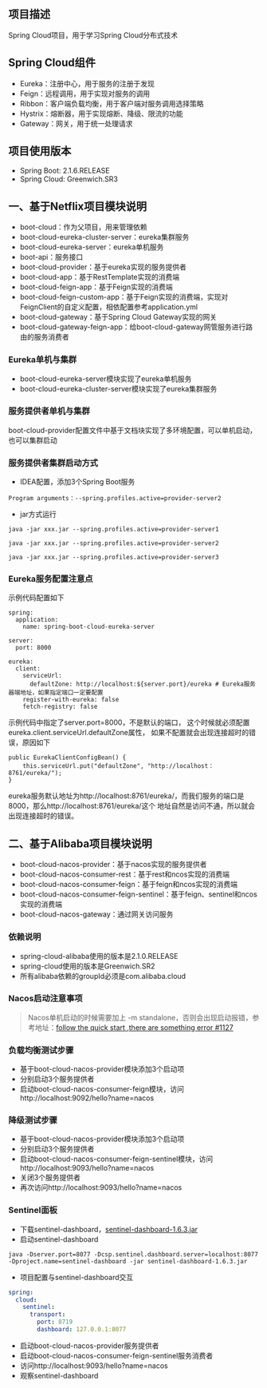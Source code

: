 ## 项目描述
Spring Cloud项目，用于学习Spring Cloud分布式技术

## Spring Cloud组件
- Eureka：注册中心，用于服务的注册于发现
- Feign：远程调用，用于实现对服务的调用
- Ribbon：客户端负载均衡，用于客户端对服务调用选择策略
- Hystrix：熔断器，用于实现熔断、降级、限流的功能
- Gateway：网关，用于统一处理请求

## 项目使用版本
- Spring Boot:    2.1.6.RELEASE
- Spring Cloud:   Greenwich.SR3

## 一、基于Netflix项目模块说明
- boot-cloud：作为父项目，用来管理依赖
- boot-cloud-eureka-cluster-server：eureka集群服务
- boot-cloud-eureka-server：eureka单机服务
- boot-api：服务接口
- boot-cloud-provider：基于eureka实现的服务提供者
- boot-cloud-app：基于RestTemplate实现的消费端
- boot-cloud-feign-app：基于Feign实现的消费端
- boot-cloud-feign-custom-app：基于Feign实现的消费端，实现对FeignClient的自定义配置，相依配置参考application.yml
- boot-cloud-gateway：基于Spring Cloud Gateway实现的网关
- boot-cloud-gateway-feign-app：给boot-cloud-gateway网管服务进行路由的服务消费者

### Eureka单机与集群
- boot-cloud-eureka-server模块实现了eureka单机服务
- boot-cloud-eureka-cluster-server模块实现了eureka集群服务

### 服务提供者单机与集群
boot-cloud-provider配置文件中基于文档块实现了多环境配置，可以单机启动，也可以集群启动

### 服务提供者集群启动方式
- IDEA配置，添加3个Spring Boot服务
```
Program arguments：--spring.profiles.active=provider-server2
```
- jar方式运行
```
java -jar xxx.jar --spring.profiles.active=provider-server1

java -jar xxx.jar --spring.profiles.active=provider-server2

java -jar xxx.jar --spring.profiles.active=provider-server3
```

### Eureka服务配置注意点
示例代码配置如下
```
spring:
  application:
    name: spring-boot-cloud-eureka-server

server:
  port: 8000

eureka:
  client:
    serviceUrl:
      defaultZone: http://localhost:${server.port}/eureka # Eureka服务器端地址，如果指定端口一定要配置
    register-with-eureka: false
    fetch-registry: false
```
示例代码中指定了server.port=8000，不是默认的端口，
这个时候就必须配置eureka.client.serviceUrl.defaultZone属性，
如果不配置就会出现连接超时的错误，原因如下
```
public EurekaClientConfigBean() {
    this.serviceUrl.put("defaultZone", "http://localhost：8761/eureka/");
}
```
eureka服务默认地址为http://localhost:8761/eureka/，而我们服务的端口是8000，那么http://localhost:8761/eureka/这个
地址自然是访问不通，所以就会出现连接超时的错误。

## 二、基于Alibaba项目模块说明
- boot-cloud-nacos-provider：基于nacos实现的服务提供者
- boot-cloud-nacos-consumer-rest：基于rest和ncos实现的消费端
- boot-cloud-nacos-consumer-feign：基于feign和ncos实现的消费端
- boot-cloud-nacos-consumer-feign-sentinel：基于feign、sentinel和ncos实现的消费端
- boot-cloud-nacos-gateway：通过网关访问服务

### 依赖说明
- spring-cloud-alibaba使用的版本是2.1.0.RELEASE
- spring-cloud使用的版本是Greenwich.SR2
- 所有alibaba依赖的groupId必须是com.alibaba.cloud

### Nacos启动注意事项
> Nacos单机启动的时候需要加上 -m standalone，否则会出现启动报错，参考地址：[follow the quick start ,there are something error #1127](https://github.com/alibaba/nacos/issues/1127)

### 负载均衡测试步骤
- 基于boot-cloud-nacos-provider模块添加3个启动项
- 分别启动3个服务提供者
- 启动boot-cloud-nacos-consumer-feign模块，访问http://localhost:9092/hello?name=nacos

### 降级测试步骤
- 基于boot-cloud-nacos-provider模块添加3个启动项
- 分别启动3个服务提供者
- 启动boot-cloud-nacos-consumer-feign-sentinel模块，访问http://localhost:9093/hello?name=nacos
- 关闭3个服务提供者
- 再次访问http://localhost:9093/hello?name=nacos

### Sentinel面板
- 下载sentinel-dashboard，[sentinel-dashboard-1.6.3.jar](https://github.com/alibaba/Sentinel/releases/download/1.6.3/sentinel-dashboard-1.6.3.jar)
- 启动sentinel-dashboard
```shell
java -Dserver.port=8077 -Dcsp.sentinel.dashboard.server=localhost:8077 -Dproject.name=sentinel-dashboard -jar sentinel-dashboard-1.6.3.jar
```
- 项目配置与sentinel-dashboard交互
```yaml
spring:
  cloud:
    sentinel:
      transport:
        port: 8719
        dashboard: 127.0.0.1:8077
```
- 启动boot-cloud-nacos-provider服务提供者
- 启动boot-cloud-nacos-consumer-feign-sentinel服务消费者
- 访问http://localhost:9093/hello?name=nacos
- 观察sentinel-dashboard
